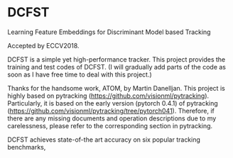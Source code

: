 # DCFST
Learning Feature Embeddings for Discriminant Model based Tracking

Accepted by ECCV2018.

DCFST is a simple yet high-performance tracker. This project provides the training and test codes of DCFST. (I will gradually add parts of the code as soon as I have free time to deal with this project.)

Thanks for the handsome work, ATOM, by Martin Danelljan. This project is highly based on pytracking (https://github.com/visionml/pytracking). Particularly, it is based on the early version (pytorch 0.4.1) of pytracking (https://github.com/visionml/pytracking/tree/pytorch041). Therefore, if there are any missing documents and operation descriptions due to my carelessness, please refer to the corresponding section in pytracking.

DCFST achieves state-of-the art accuracy on six popular tracking benchmarks, 
